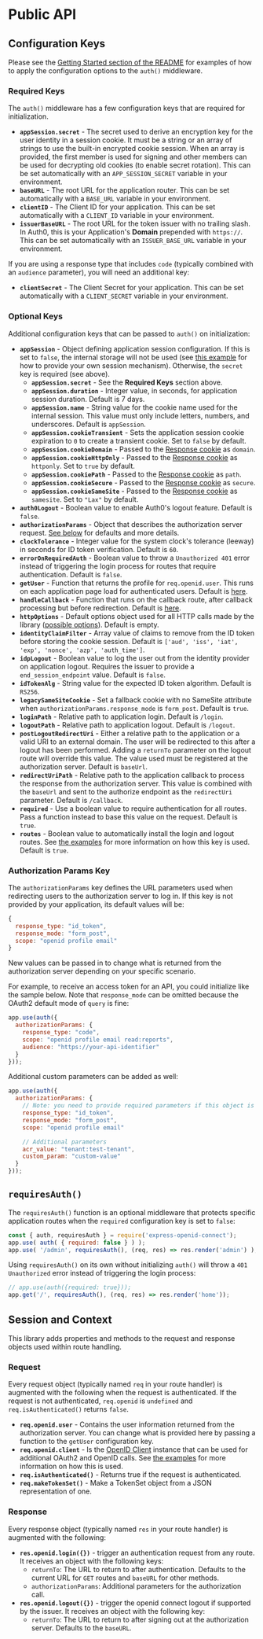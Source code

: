 # Public API

## Configuration Keys

Please see the [Getting Started section of the README](https://github.com/auth0/express-openid-connect#getting-started) for examples of how to apply the configuration options to the `auth()` middleware.

### Required Keys

The `auth()` middleware has a few configuration keys that are required for initialization.

- **`appSession.secret`** - The secret used to derive an encryption key for the user identity in a session cookie. It must be a string or an array of strings to use the built-in encrypted cookie session. When an array is provided, the first member is used for signing and other members can be used for decrypting old cookies (to enable secret rotation). This can be set automatically with an `APP_SESSION_SECRET` variable in your environment.
- **`baseURL`** - The root URL for the application router. This can be set automatically with a `BASE_URL` variable in your environment.
- **`clientID`** - The Client ID for your application. This can be set automatically with a `CLIENT_ID`  variable in your environment.
- **`issuerBaseURL`** - The root URL for the token issuer with no trailing slash. In Auth0, this is your Application's **Domain** prepended with `https://`. This can be set automatically with an `ISSUER_BASE_URL` variable in your environment.

If you are using a response type that includes `code` (typically combined with an `audience` parameter), you will need an additional key:

- **`clientSecret`** - The Client Secret for your application. This can be set automatically with a `CLIENT_SECRET` variable in your environment.

### Optional Keys

Additional configuration keys that can be passed to `auth()` on initialization:

- **`appSession`** - Object defining application session configuration. If this is set to `false`, the internal storage will not be used (see [this example](https://github.com/auth0/express-openid-connect/blob/master/EXAMPLES.md#4-custom-user-session-handling) for how to provide your own session mechanism). Otherwise, the `secret` key is required (see above).
  - **`appSession.secret`** - See the **Required Keys** section above.
  - **`appSession.duration`** - Integer value, in seconds, for application session duration. Default is 7 days.
  - **`appSession.name`** - String value for the cookie name used for the internal session. This value must only include letters, numbers, and underscores. Default is `appSession`.
  - **`appSession.cookieTransient`** - Sets the application session cookie expiration to `0` to create a transient cookie. Set to `false` by default.
  - **`appSession.cookieDomain`** - Passed to the [Response cookie](https://expressjs.com/en/api.html#res.cookie) as `domain`.
  - **`appSession.cookieHttpOnly`** - Passed to the [Response cookie](https://expressjs.com/en/api.html#res.cookie) as `httponly`. Set to `true` by default.
  - **`appSession.cookiePath`** - Passed to the [Response cookie](https://expressjs.com/en/api.html#res.cookie) as `path`.
  - **`appSession.cookieSecure`** - Passed to the [Response cookie](https://expressjs.com/en/api.html#res.cookie) as `secure`.
  - **`appSession.cookieSameSite`** - Passed to the [Response cookie](https://expressjs.com/en/api.html#res.cookie) as `samesite`. Set to `"Lax"` by default.
- **`auth0Logout`** - Boolean value to enable Auth0's logout feature. Default is `false`.
- **`authorizationParams`** - Object that describes the authorization server request. [See below](#authorization-params-key) for defaults and more details.
- **`clockTolerance`** - Integer value for the system clock's tolerance (leeway) in seconds for ID token verification. Default is `60`.
- **`errorOnRequiredAuth`** - Boolean value to throw a `Unauthorized 401` error instead of triggering the login process for routes that require authentication. Default is `false`.
- **`getUser`** - Function that returns the profile for `req.openid.user`. This runs on each application page load for authenticated users. Default is [here](lib/hooks/getUser.js).
- **`handleCallback`** - Function that runs on the callback route, after callback processing but before redirection. Default is [here](lib/hooks/handleCallback.js).
- **`httpOptions`** - Default options object used for all HTTP calls made by the library ([possible options](https://github.com/sindresorhus/got/tree/v9.6.0#options)). Default is empty.
- **`identityClaimFilter`** - Array value of claims to remove from the ID token before storing the cookie session. Default is `['aud', 'iss', 'iat', 'exp', 'nonce', 'azp', 'auth_time']`.
- **`idpLogout`** - Boolean value to log the user out from the identity provider on application logout. Requires the issuer to provide a `end_session_endpoint` value. Default is `false`.
- **`idTokenAlg`** - String value for the expected ID token algorithm. Default is `RS256`.
- **`legacySameSiteCookie`** - Set a fallback cookie with no SameSite attribute when `authorizationParams.response_mode` is `form_post`. Default is `true`.
- **`loginPath`** - Relative path to application login. Default is `/login`.
- **`logoutPath`** - Relative path to application logout. Default is `/logout`.
- **`postLogoutRedirectUri`** - Either a relative path to the application or a valid URI to an external domain. The user will be redirected to this after a logout has been performed. Adding a `returnTo` parameter on the logout route will override this value. The value used must be registered at the authorization server. Default is `baseUrl`.
- **`redirectUriPath`** - Relative path to the application callback to process the response from the authorization server. This value is combined with the `baseUrl` and sent to the authorize endpoint as the `redirectUri` parameter. Default is `/callback`.
- **`required`** - Use a boolean value to require authentication for all routes. Pass a function instead to base this value on the request. Default is `true`.
- **`routes`** - Boolean value to automatically install the login and logout routes. See [the examples](EXAMPLES.md) for more information on how this key is used. Default is `true`.

### Authorization Params Key

The `authorizationParams` key defines the URL parameters used when redirecting users to the authorization server to log in. If this key is not provided by your application, its default values will be:

```js
{
  response_type: "id_token",
  response_mode: "form_post",
  scope: "openid profile email"
}
```

New values can be passed in to change what is returned from the authorization server depending on your specific scenario.

For example, to receive an access token for an API, you could initialize like the sample below. Note that `response_mode` can be omitted because the OAuth2 default mode of `query` is fine:

```js
app.use(auth({
  authorizationParams: {
    response_type: "code",
    scope: "openid profile email read:reports",
    audience: "https://your-api-identifier"
  }
}));
```

Additional custom parameters can be added as well:

```js
app.use(auth({
  authorizationParams: {
    // Note: you need to provide required parameters if this object is set.
    response_type: "id_token",
    response_mode: "form_post",
    scope: "openid profile email"

    // Additional parameters
    acr_value: "tenant:test-tenant",
    custom_param: "custom-value"
  }
}));
```

## `requiresAuth()`

The `requiresAuth()` function is an optional middleware that protects specific application routes when the `required` configuration key is set to `false`:

```javascript
const { auth, requiresAuth } = require('express-openid-connect');
app.use( auth( { required: false } ) );
app.use( '/admin', requiresAuth(), (req, res) => res.render('admin') );
```

Using `requiresAuth()` on its own without initializing `auth()` will throw a `401 Unauthorized` error instead of triggering the login process:

```js
// app.use(auth({required: true}));
app.get('/', requiresAuth(), (req, res) => res.render('home'));
```

## Session and Context

This library adds properties and methods to the request and response objects used within route handling.

### Request

Every request object (typically named `req` in your route handler) is augmented with the following when the request is authenticated. If the request is not authenticated, `req.openid` is `undefined` and `req.isAuthenticated()` returns `false`.

- **`req.openid.user`** - Contains the user information returned from the authorization server. You can change what is provided here by passing a function to the `getUser` configuration key.
- **`req.openid.client`** - Is the [OpenID Client](https://github.com/panva/node-openid-client/blob/master/docs/README.md#client) instance that can be used for additional OAuth2 and OpenID calls. See [the examples](EXAMPLES.md) for more information on how this is used.
- **`req.isAuthenticated()`** - Returns true if the request is authenticated.
- **`req.makeTokenSet()`** - Make a TokenSet object from a JSON representation of one.

### Response

Every response object (typically named `res` in your route handler) is augmented with the following:

- **`res.openid.login({})`** - trigger an authentication request from any route. It receives an object with the following keys:
  - `returnTo`: The URL to return to after authentication. Defaults to the current URL for `GET` routes and `baseURL` for other methods.
  - `authorizationParams`: Additional parameters for the authorization call.
- **`res.openid.logout({})`** - trigger the openid connect logout if supported by the issuer. It receives an object with the following key:
  - `returnTo`: The URL to return to after signing out at the authorization server. Defaults to the `baseURL`.
